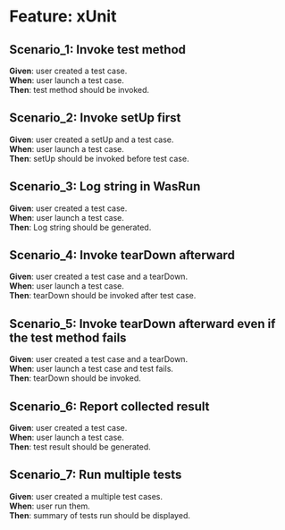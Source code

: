 # Feature: xUnit

## Scenario_1: Invoke test method

**Given**: user created a test case. <br>
**When**: user launch a test case. <br>
**Then**: test method should be invoked. <br>

## Scenario_2: Invoke setUp first

**Given**: user created a setUp and a test case. <br>
**When**: user launch a test case. <br>
**Then**: setUp should be invoked before test case. <br>

## Scenario_3: Log string in WasRun

**Given**: user created a test case. <br>
**When**: user launch a test case. <br>
**Then**: Log string should be generated. <br>

## Scenario_4: Invoke tearDown afterward

**Given**: user created a test case and a tearDown. <br>
**When**: user launch a test case. <br>
**Then**: tearDown should be invoked after test case. <br>

## Scenario_5: Invoke tearDown afterward even if the test method fails

**Given**: user created a test case and a tearDown. <br>
**When**: user launch a test case and test fails. <br>
**Then**: tearDown should be invoked. <br>

## Scenario_6: Report collected result

**Given**: user created a test case. <br>
**When**: user launch a test case. <br>
**Then**: test result should be generated. <br>

## Scenario_7: Run multiple tests

**Given**: user created a multiple test cases. <br>
**When**: user run them. <br>
**Then**: summary of tests run should be displayed. <br>